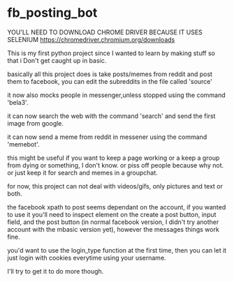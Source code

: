 # fb_posting_bot

YOU'LL NEED TO DOWNLOAD CHROME DRIVER BECAUSE IT USES SELENIUM
https://chromedriver.chromium.org/downloads


This is my first python project since I wanted to learn by making stuff so that i Don't get caught up in basic.

basically all this project does is take posts/memes from reddit and post them to facebook, you can edit the subreddits in the file called 'source'

it now also mocks people in messenger,unless stopped using the command 'bela3'.

it can now search the web with the command 'search' and send the first image from google.

it can now send a meme from reddit in messener using the command 'memebot'.


this might be useful if you want to keep a page working or a keep a group from dying or something, I don't know.
or piss off people because why not.
or just keep it for search and memes in a groupchat.

for now, this project can not deal with videos/gifs, only pictures and text or both.

the facebook xpath to post seems dependant on the account, if you wanted to use it you'll need to inspect element on the create a post button, input field, and the post button (in normal facebook version, I didn't try another account with the mbasic version yet), however the messages things work fine.

you'd want to use the login_type function at the first time, then you can let it just login with cookies everytime using your username.

I'll try to get it to do more though.
